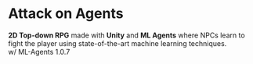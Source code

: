 # Attack on Agents
<b>2D Top-down RPG</b> made with <b>Unity</b> and <b>ML Agents</b> where NPCs learn to fight the player using state-of-the-art machine learning techniques.
<br />
w/ ML-Agents 1.0.7


